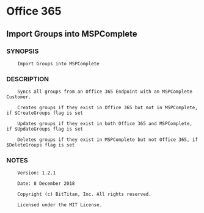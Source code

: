 # Office 365
## Import Groups into MSPComplete
### SYNOPSIS
```
    Import Groups into MSPComplete
```
### DESCRIPTION
```
    Syncs all groups from an Office 365 Endpoint with an MSPComplete Customer.
    Creates groups if they exist in Office 365 but not in MSPComplete, if $CreateGroups flag is set
    Updates groups if they exist in both Office 365 and MSPComplete, if $UpdateGroups flag is set
    Deletes groups if they exist in MSPComplete but not Office 365, if $DeleteGroups flag is set
```
### NOTES
```
    Version: 1.2.1
    Date: 8 December 2018
    Copyright (c) BitTitan, Inc. All rights reserved.
    Licensed under the MIT License.
```

